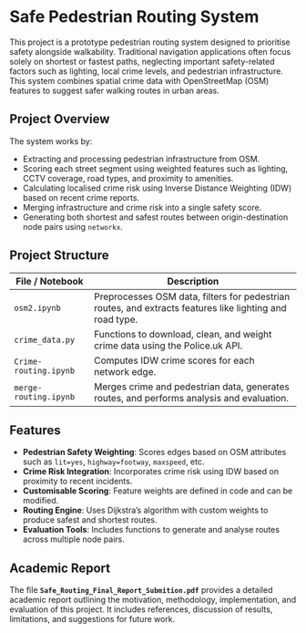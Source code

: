 # Safe Pedestrian Routing System

This project is a prototype pedestrian routing system designed to prioritise safety alongside walkability. Traditional navigation applications often focus solely on shortest or fastest paths, neglecting important safety-related factors such as lighting, local crime levels, and pedestrian infrastructure. This system combines spatial crime data with OpenStreetMap (OSM) features to suggest safer walking routes in urban areas.

## Project Overview

The system works by:

- Extracting and processing pedestrian infrastructure from OSM.
- Scoring each street segment using weighted features such as lighting, CCTV coverage, road types, and proximity to amenities.
- Calculating localised crime risk using Inverse Distance Weighting (IDW) based on recent crime reports.
- Merging infrastructure and crime risk into a single safety score.
- Generating both shortest and safest routes between origin-destination node pairs using `networkx`.

## Project Structure

| File / Notebook          | Description |
|--------------------------|-------------|
| `osm2.ipynb`             | Preprocesses OSM data, filters for pedestrian routes, and extracts features like lighting and road type. |
| `crime_data.py`          | Functions to download, clean, and weight crime data using the Police.uk API. |
| `Crime-routing.ipynb`    | Computes IDW crime scores for each network edge. |
| `merge-routing.ipynb`    | Merges crime and pedestrian data, generates routes, and performs analysis and evaluation. |

## Features

- **Pedestrian Safety Weighting**: Scores edges based on OSM attributes such as `lit=yes`, `highway=footway`, `maxspeed`, etc.
- **Crime Risk Integration**: Incorporates crime risk using IDW based on proximity to recent incidents.
- **Customisable Scoring**: Feature weights are defined in code and can be modified.
- **Routing Engine**: Uses Dijkstra’s algorithm with custom weights to produce safest and shortest routes.
- **Evaluation Tools**: Includes functions to generate and analyse routes across multiple node pairs.

## Academic Report

The file **`Safe_Routing_Final_Report_Submition.pdf`** provides a detailed academic report outlining the motivation, methodology, implementation, and evaluation of this project. It includes references, discussion of results, limitations, and suggestions for future work.


